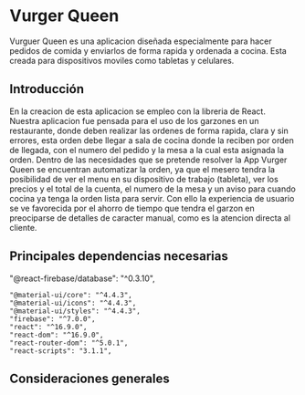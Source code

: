 # Vurger Queen
Vurguer Queen es una aplicacion diseñada especialmente para hacer pedidos de comida y enviarlos de forma rapida y ordenada a cocina. Esta creada para dispositivos moviles como tabletas y celulares.


## Introducción

En la creacion de esta aplicacion se empleo con la libreria de React. Nuestra aplicacion fue pensada para el uso de los garzones en un restaurante, donde deben realizar las ordenes de forma rapida, clara y sin errores, esta orden debe llegar a sala de cocina donde la reciben por orden de llegada, con el numero del pedido y la mesa a la cual esta asignada la orden. Dentro de las necesidades que se pretende resolver la App Vurger Queen se encuentran automatizar la orden, ya que el mesero tendra la posibilidad de ver el menu en su dispositivo de trabajo (tableta), ver los precios y el total de la cuenta, el numero de la mesa y un aviso para cuando cocina ya tenga la orden lista para servir. Con ello la experiencia de usuario se ve favorecida por el ahorro de tiempo que tendra el garzon en preociparse de detalles de caracter manual, como es la atencion directa al cliente.

## Principales dependencias necesarias 

"@react-firebase/database": "^0.3.10",
    
    "@material-ui/core": "^4.4.3",
    "@material-ui/icons": "^4.4.3",
    "@material-ui/styles": "^4.4.3",
    "firebase": "^7.0.0",
    "react": "^16.9.0",
    "react-dom": "^16.9.0",
    "react-router-dom": "^5.0.1",
    "react-scripts": "3.1.1",
    



## Consideraciones generales

